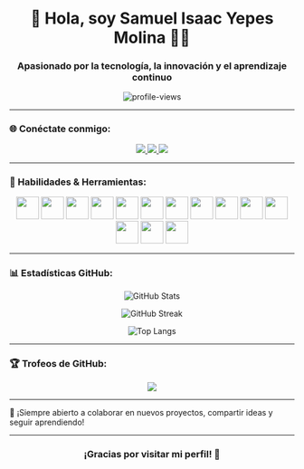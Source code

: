 <h1 align="center">🚀 Hola, soy Samuel Isaac Yepes Molina 👨‍💻</h1>
<h3 align="center">Apasionado por la tecnología, la innovación y el aprendizaje continuo</h3>

<p align="center">
  <img src="https://komarev.com/ghpvc/?username=samuel-yepes&label=Visitas%20al%20perfil&color=blueviolet&style=flat-square" alt="profile-views" />
</p>

---

### 🌐 Conéctate conmigo:
<p align="center">
  <a href="https://samuel-yepes.github.io/Portafolio/" target="_blank">
    <img src="https://img.shields.io/badge/Portafolio-121212?style=for-the-badge&logo=vercel&logoColor=white" />
  </a>
  <a href="www.linkedin.com/in/samuel-yepes-b4a28b266" target="_blank">
    <img src="https://img.shields.io/badge/LinkedIn-0077B5?style=for-the-badge&logo=linkedin&logoColor=white" />
  </a>
  <a href="https://www.instagram.com/samue_lyepes" target="_blank">
    <img src="https://img.shields.io/badge/Instagram-E4405F?style=for-the-badge&logo=instagram&logoColor=white" />
  </a>
</p>

---

### 🧠 Habilidades & Herramientas:
<p align="center">
  <img src="https://cdn.jsdelivr.net/gh/devicons/devicon/icons/react/react-original.svg" width="40" height="40" />
  <img src="https://cdn.jsdelivr.net/gh/devicons/devicon/icons/javascript/javascript-original.svg" width="40" height="40" />
  <img src="https://cdn.jsdelivr.net/gh/devicons/devicon/icons/typescript/typescript-original.svg" width="40" height="40" />
  <img src="https://cdn.jsdelivr.net/gh/devicons/devicon/icons/java/java-original.svg" width="40" height="40" />
  <img src="https://cdn.jsdelivr.net/gh/devicons/devicon/icons/python/python-original.svg" width="40" height="40" />
  <img src="https://cdn.jsdelivr.net/gh/devicons/devicon/icons/mysql/mysql-original-wordmark.svg" width="40" height="40" />
  <img src="https://cdn.jsdelivr.net/gh/devicons/devicon/icons/postgresql/postgresql-original-wordmark.svg" width="40" height="40" />
  <img src="https://cdn.jsdelivr.net/gh/devicons/devicon/icons/firebase/firebase-plain.svg" width="40" height="40" />
  <img src="https://cdn.jsdelivr.net/gh/devicons/devicon/icons/git/git-original.svg" width="40" height="40" />
  <img src="https://cdn.jsdelivr.net/gh/devicons/devicon/icons/spring/spring-original.svg" width="40" height="40" />
  <img src="https://cdn.jsdelivr.net/gh/devicons/devicon@latest/icons/tailwindcss/tailwindcss-original.svg" width="40" height="40"/>
  <img src="https://cdn.jsdelivr.net/gh/devicons/devicon/icons/figma/figma-original.svg" width="40" height="40" />
  <img src="https://cdn.jsdelivr.net/gh/devicons/devicon@latest/icons/html5/html5-original.svg" width="40" height="40"/>
  <img src="https://cdn.jsdelivr.net/gh/devicons/devicon@latest/icons/css3/css3-original.svg" width="40" height="40"/>
          
  
</p>

---
### 📊 Estadísticas GitHub:
<p align="center">
  <img src="https://github-readme-stats.vercel.app/api?username=samuel-yepes&show_icons=true&theme=radical&locale=es" alt="GitHub Stats" />
</p>

<p align="center">
  <img src="https://github-readme-streak-stats.herokuapp.com/?user=samuel-yepes&theme=radical&locale=es" alt="GitHub Streak" />
</p>

<p align="center">
  <img src="https://github-readme-stats.vercel.app/api/top-langs/?username=samuel-yepes&layout=compact&theme=radical&locale=es" alt="Top Langs" />
</p>

---


### 🏆 Trofeos de GitHub:
<p align="center">
  <img src="https://github-profile-trophy.vercel.app/?username=samuel-yepes&theme=radical&margin-w=10&no-frame=true&column=6" />
</p>

---


💬 ¡Siempre abierto a colaborar en nuevos proyectos, compartir ideas y seguir aprendiendo!

---

<h3 align="center">¡Gracias por visitar mi perfil! 🚀</h3>
